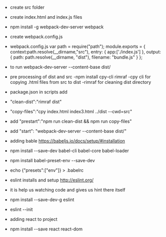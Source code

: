 - create src folder
- create index.html and index.js files
- npm install -g webpack-dev-server webpack
- create webpack.config.js
- webpack.config.js
 var path = require("path");
module.exports = {
  context:path.resolve(__dirname,"src"),
  entry: { app:['./index.js'] },
  output: {
    path: path.resolve(__dirname, "dist"),
    filename: "bundle.js"
  }
};

- to run webpack-dev-server --content-base dist/

- pre processing of dist and src
-npm install cpy-cli rimraf
-cpy cli for copying .html files from src to dist
-rimraf for cleaning dist directory

- package.json  in scripts add 
- "clean-dist":"rimraf dist"
- "copy-files":"cpy index.html index3.html  ../dist --cwd=src"
- add "prestart":"npm run clean-dist && npm run copy-files"
- add "start": "webpack-dev-server --content-base dist/"

- adding bable https://babeljs.io/docs/setup/#installation
- npm install --save-dev babel-cli babel-core babel-loader
- npm install babel-preset-env --save-dev
- echo {"presets":["env"]} > .babelrc

- eslint installs and setup http://eslint.org/
- it is help us watching code and gives us hint there itself
- npm install --save-dev-g eslint
- eslint --init

- adding react to project
- npm install --save react react-dom